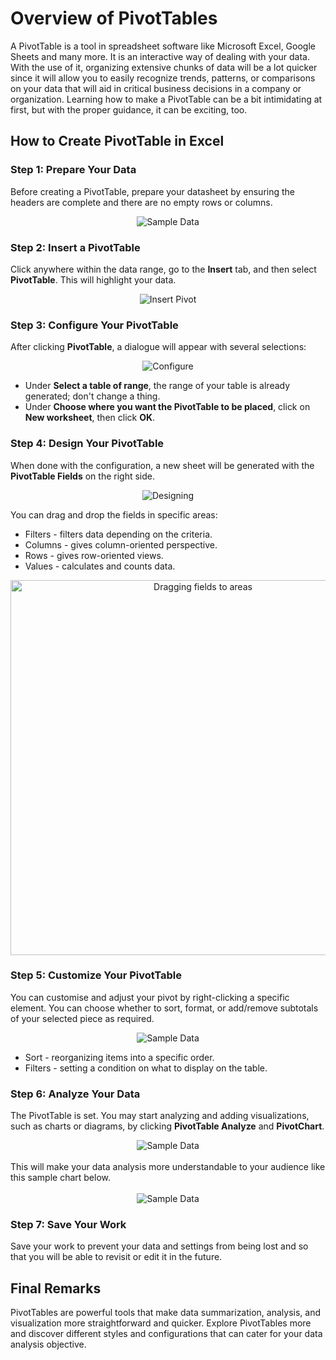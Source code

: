 # Overview of PivotTables

A PivotTable is a tool in spreadsheet software like Microsoft Excel, Google Sheets and many more. It is an interactive way of dealing with your data. With the use of it, organizing extensive chunks of data will be a lot quicker since it will allow you to easily recognize trends, patterns, or comparisons on your data that will aid in critical business decisions in a company or organization. Learning how to make a PivotTable can be a bit intimidating at first, but with the proper guidance, it can be exciting, too.

## How to Create PivotTable in Excel

### Step 1: Prepare Your Data
  
Before creating a PivotTable, prepare your datasheet by ensuring the headers are complete and there are no empty rows or columns.

<center>
	<img :src="$withBase('/1.png')" alt="Sample Data">
</center>

### Step 2: Insert a PivotTable

Click anywhere within the data range, go to the **Insert** tab, and then select **PivotTable**. This will highlight your data.

<center>
	<img :src="$withBase('/2.png')" alt="Insert Pivot">
</center>

### Step 3: Configure Your PivotTable

After clicking **PivotTable**, a dialogue will appear with several selections:

<center>
	<img :src="$withBase('/3.png')" alt="Configure">
</center>

- Under **Select a table of range**, the range of your table is already generated; don't change a thing.
- Under **Choose where you want the PivotTable to be placed**, click on **New worksheet**, then click **OK**. 


### Step 4: Design Your PivotTable

When done with the configuration, a new sheet will be generated with the **PivotTable Fields** on the right side.

<center>
	<img :src="$withBase('/4a.png')" alt="Designing">
</center>

You can drag and drop the fields in specific areas:

- Filters - filters data depending on the criteria.
- Columns - gives column-oriented perspective.
- Rows - gives row-oriented views.
- Values - calculates and counts data.

<center>
<img :src="$withBase('/4g.gif')" style="width:600px;" alt="Dragging fields to areas">
</center>

### Step 5: Customize Your PivotTable

You can customise and adjust your pivot by right-clicking a specific element. You can choose whether to sort, format, or add/remove subtotals of your selected piece as required.

<center>
	<img :src="$withBase('/5.png')" alt="Sample Data">
</center>

- Sort - reorganizing items into a specific order.
- Filters - setting a condition on what to display on the table.


### Step 6: Analyze Your Data

The PivotTable is set. You may start analyzing and adding visualizations, such as charts or diagrams, by clicking **PivotTable Analyze** and **PivotChart**. 

<center>
	<img :src="$withBase('/6.png')" alt="Sample Data">
</center>
<br>
This will make your data analysis more understandable to your audience like this sample chart below.<br><br>

<center>
	<img :src="$withBase('/6a.png')" alt="Sample Data">
</center>


### Step 7: Save Your Work

Save your work to prevent your data and settings from being lost and so that you will be able to revisit or edit it in the future.

## Final Remarks

PivotTables are powerful tools that make data summarization, analysis, and visualization more straightforward and quicker. Explore PivotTables more and discover different styles and configurations that can cater for your data analysis objective.